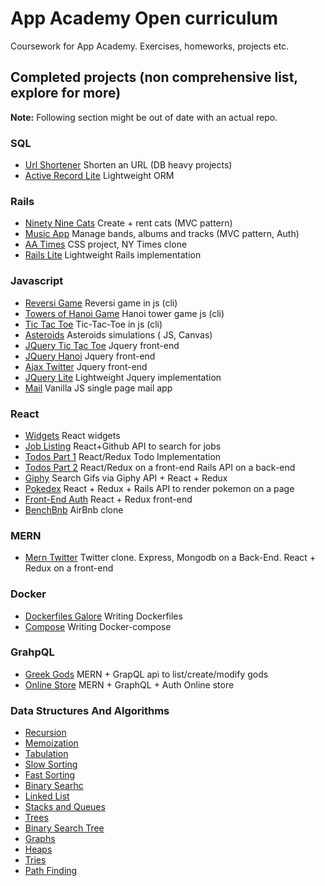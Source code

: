 # App Academy Open curriculum
Coursework for App Academy. Exercises, homeworks, projects etc.

## Completed projects (non comprehensive list, explore for more)
**Note:** Following section might be out of date with an actual repo.
### SQL
- [Url Shortener](https://github.com/samarink/open-app-academy/tree/master/03_sql/URLShortener) Shorten an URL (DB heavy projects)
- [Active Record Lite](https://github.com/samarink/open-app-academy/tree/master/03_sql/own-active-record/skeleton) Lightweight ORM
### Rails
- [Ninety Nine Cats](https://github.com/samarink/open-app-academy/tree/master/04_rails/05_nn-cats-auth) Create + rent cats (MVC pattern)
- [Music App](https://github.com/samarink/open-app-academy/tree/master/04_rails/07_music_app) Manage bands, albums and tracks (MVC pattern, Auth)
- [AA Times](https://github.com/samarink/open-app-academy/tree/master/04_rails/12_aa_times) CSS project, NY Times clone
- [Rails Lite](https://github.com/samarink/open-app-academy/tree/master/04_rails/17_rails_lite) Lightweight Rails implementation
### Javascript
- [Reversi Game](https://github.com/samarink/open-app-academy/tree/master/05_javascript/05-js-reversi) Reversi game in js (cli)
- [Towers of Hanoi Game](https://github.com/samarink/open-app-academy/tree/master/05_javascript/09-towers-of-hanoi) Hanoi tower game js (cli)
- [Tic Tac Toe](https://github.com/samarink/open-app-academy/tree/master/05_javascript/10-tic-tac-toe) Tic-Tac-Toe in js (cli)
- [Asteroids](https://github.com/samarink/open-app-academy/tree/master/05_javascript/15-asteroids) Asteroids simulations ( JS, Canvas)
- [JQuery Tic Tac Toe](https://github.com/samarink/open-app-academy/tree/master/05_javascript/19-jquery-tic-tac-toe) Jquery front-end
- [JQuery Hanoi](https://github.com/samarink/open-app-academy/tree/master/05_javascript/20-jquery-hanoi) Jquery front-end
- [Ajax Twitter](https://github.com/samarink/open-app-academy/tree/master/05_javascript/23-ajax-twitter) Jquery front-end
- [JQuery Lite](https://github.com/samarink/open-app-academy/tree/master/05_javascript/25-jquery-lite) Lightweight Jquery implementation
- [Mail](https://github.com/samarink/open-app-academy/tree/master/05_javascript/26-mail) Vanilla JS single page mail app
### React
- [Widgets](https://github.com/samarink/open-app-academy/tree/master/06_react/05-widgets) React widgets
- [Job Listing](https://github.com/samarink/open-app-academy/tree/master/06_react/07-job-listing) React+Github API to search for jobs
- [Todos Part 1](https://github.com/samarink/open-app-academy/tree/master/06_react/08-todos-p1) React/Redux Todo Implementation
- [Todos Part 2](https://github.com/samarink/open-app-academy/tree/master/06_react/10-todos-p2) React/Redux on a front-end Rails API on a back-end
- [Giphy](https://github.com/samarink/open-app-academy/tree/master/06_react/11-giphy-hw) Search Gifs via Giphy API + React + Redux
- [Pokedex](https://github.com/samarink/open-app-academy/tree/master/06_react/13-pokedex-p1) React + Redux + Rails API to render pokemon on a page
- [Front-End Auth](https://github.com/samarink/open-app-academy/tree/master/06_react/15-fe-auth) React + Redux front-end
- [BenchBnb](https://github.com/samarink/open-app-academy/tree/master/06_react/16-bench-bnb) AirBnb clone
### MERN
- [Mern Twitter](https://github.com/samarink/open-app-academy/tree/master/07-mern/mern-twitter) Twitter clone. Express, Mongodb on a Back-End. React + Redux on a front-end
### Docker
- [Dockerfiles Galore](https://github.com/samarink/open-app-academy/tree/master/08-docker/03-dockerfiles-galore) Writing Dockerfiles
- [Compose](https://github.com/samarink/open-app-academy/tree/master/08-docker/05-compose) Writing Docker-compose
### GrahpQL
- [Greek Gods](https://github.com/samarink/open-app-academy/tree/master/09-graphql/03-greek-gods) MERN + GrapQL api to list/create/modify gods
- [Online Store](https://github.com/samarink/open-app-academy/tree/master/09-graphql/06-online-store) MERN + GraphQL + Auth Online store
### Data Structures And Algorithms
- [Recursion](https://github.com/samarink/open-app-academy/tree/master/10-data-structures-and-algorithms/01-recursion/recursion_project)
- [Memoization](https://github.com/samarink/open-app-academy/tree/master/10-data-structures-and-algorithms/02-dynamic-programming-memoization)
- [Tabulation](https://github.com/samarink/open-app-academy/tree/master/10-data-structures-and-algorithms/03-dynamic%3Dprogramming-tabulation/tabulation_project)
- [Slow Sorting](https://github.com/samarink/open-app-academy/tree/master/10-data-structures-and-algorithms/04-naive-sorting-algorithms)
- [Fast Sorting](https://github.com/samarink/open-app-academy/tree/master/10-data-structures-and-algorithms/05-efficient-sorting-algorithms)
- [Binary Searhc](https://github.com/samarink/open-app-academy/tree/master/10-data-structures-and-algorithms/06-binary-search/binary_search_project)
- [Linked List](https://github.com/samarink/open-app-academy/tree/master/10-data-structures-and-algorithms/07-linked-list)
- [Stacks and Queues](https://github.com/samarink/open-app-academy/tree/master/10-data-structures-and-algorithms/08-stacks-and-queques)
- [Trees](https://github.com/samarink/open-app-academy/tree/master/10-data-structures-and-algorithms/09-trees)
- [Binary Search Tree](https://github.com/samarink/open-app-academy/tree/master/10-data-structures-and-algorithms/10-binary-search-tree/bst_project)
- [Graphs](https://github.com/samarink/open-app-academy/tree/master/10-data-structures-and-algorithms/11-graphs/graph_project)
- [Heaps](https://github.com/samarink/open-app-academy/tree/master/10-data-structures-and-algorithms/12-heaps)
- [Tries](https://github.com/samarink/open-app-academy/tree/master/10-data-structures-and-algorithms/13-tries/trie_project)
- [Path Finding](https://github.com/samarink/open-app-academy/tree/master/10-data-structures-and-algorithms/14-path-finding)
